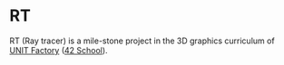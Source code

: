 # RT

RT (Ray tracer) is a mile-stone project in the 3D graphics curriculum of <a href="http://www.unit.ua" target="_blank" >UNIT Factory</a> ([42 School](https://en.wikipedia.org/wiki/42_(school))).
